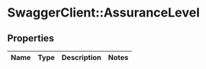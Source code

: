 # SwaggerClient::AssuranceLevel

## Properties
Name | Type | Description | Notes
------------ | ------------- | ------------- | -------------


